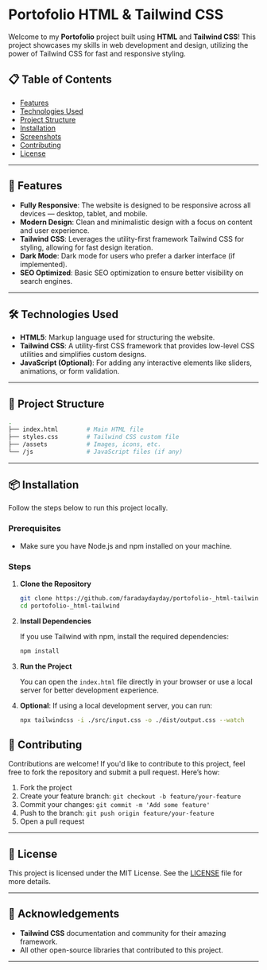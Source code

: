 


# Portofolio HTML & Tailwind CSS

Welcome to my **Portofolio** project built using **HTML** and **Tailwind CSS**! This project showcases my skills in web development and design, utilizing the power of Tailwind CSS for fast and responsive styling.

## 📋 Table of Contents

- [Features](#features)
- [Technologies Used](#technologies-used)
- [Project Structure](#project-structure)
- [Installation](#installation)
- [Screenshots](#screenshots)
- [Contributing](#contributing)
- [License](#license)

---

## 🚀 Features

- **Fully Responsive**: The website is designed to be responsive across all devices — desktop, tablet, and mobile.
- **Modern Design**: Clean and minimalistic design with a focus on content and user experience.
- **Tailwind CSS**: Leverages the utility-first framework Tailwind CSS for styling, allowing for fast design iteration.
- **Dark Mode**: Dark mode for users who prefer a darker interface (if implemented).
- **SEO Optimized**: Basic SEO optimization to ensure better visibility on search engines.

---

## 🛠️ Technologies Used

- **HTML5**: Markup language used for structuring the website.
- **Tailwind CSS**: A utility-first CSS framework that provides low-level CSS utilities and simplifies custom designs.
- **JavaScript (Optional)**: For adding any interactive elements like sliders, animations, or form validation.

---

## 📂 Project Structure

```bash
.
├── index.html        # Main HTML file
├── styles.css        # Tailwind CSS custom file
├── /assets           # Images, icons, etc.
└── /js               # JavaScript files (if any)
```

---

## 📦 Installation

Follow the steps below to run this project locally.

### Prerequisites
- Make sure you have Node.js and npm installed on your machine.
  
### Steps

1. **Clone the Repository**

   ```bash
   git clone https://github.com/faradaydayday/portofolio-_html-tailwind.git
   cd portofolio-_html-tailwind
   ```

2. **Install Dependencies**

   If you use Tailwind with npm, install the required dependencies:

   ```bash
   npm install
   ```

3. **Run the Project**

   You can open the `index.html` file directly in your browser or use a local server for better development experience.

4. **Optional**: If using a local development server, you can run:

   ```bash
   npx tailwindcss -i ./src/input.css -o ./dist/output.css --watch
   ```



## 🤝 Contributing

Contributions are welcome! If you'd like to contribute to this project, feel free to fork the repository and submit a pull request. Here’s how:

1. Fork the project
2. Create your feature branch: `git checkout -b feature/your-feature`
3. Commit your changes: `git commit -m 'Add some feature'`
4. Push to the branch: `git push origin feature/your-feature`
5. Open a pull request

---

## 📝 License

This project is licensed under the MIT License. See the [LICENSE](LICENSE) file for more details.

---

## 🙌 Acknowledgements

- **Tailwind CSS** documentation and community for their amazing framework.
- All other open-source libraries that contributed to this project.

---
